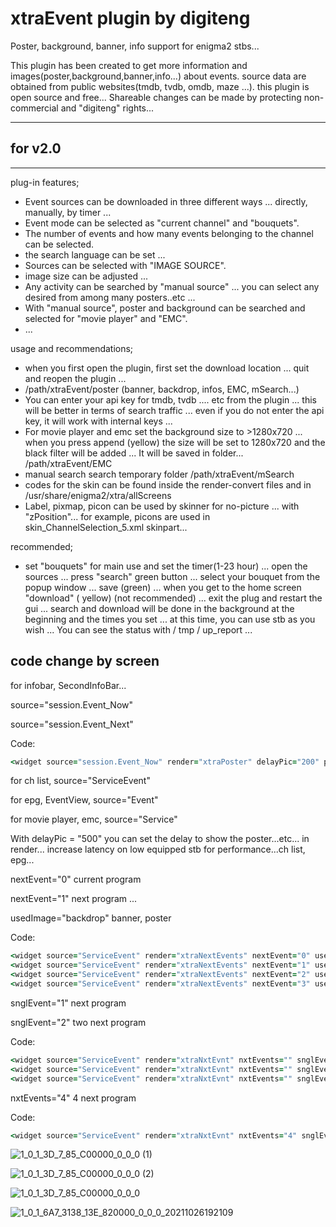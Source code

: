 # xtraEvent plugin by digiteng

Poster, background, banner, info support for enigma2 stbs...



This plugin has been created to get more information and images(poster,background,banner,info...) about events.
source data are obtained from public websites(tmdb, tvdb, omdb, maze ...).
this plugin is open source and free...
Shareable changes can be made by protecting non-commercial and "digiteng" rights...

-----------------------------------------------------------------------------------------------------------------------------------------------------

## for v2.0

-----------------------------------------------------------------------------------------------------------------------------------------------------

plug-in features;
- Event sources can be downloaded in three different ways ... directly, manually, by timer ...
- Event mode can be selected as "current channel" and "bouquets".
- The number of events and how many events belonging to the channel can be selected.
- the search language can be set ...
- Sources can be selected with "IMAGE SOURCE".
- image size can be adjusted ...
- Any activity can be searched by "manual source" ... you can select any desired from among many posters..etc ...
- With "manual source", poster and background can be searched and selected for "movie player" and "EMC".
- ...


usage and recommendations;
- when you first open the plugin, first set the download location ... quit and reopen the plugin ...
- /path/xtraEvent/poster (banner, backdrop, infos, EMC, mSearch...)
- You can enter your api key for tmdb, tvdb .... etc from the plugin ... this will be better in terms of search traffic ...
even if you do not enter the api key, it will work with internal keys ...
- For movie player and emc set the background size to >1280x720 ... when you press append (yellow) the size will be set to 1280x720 and the black filter will be added ...
It will be saved in folder... /path/xtraEvent/EMC
- manual search search temporary folder /path/xtraEvent/mSearch
- codes for the skin can be found inside the render-convert files and in /usr/share/enigma2/xtra/allScreens
- Label, pixmap, picon can be used by skinner for no-picture ... with "zPosition"...
for example, picons are used in skin_ChannelSelection_5.xml skinpart...

recommended;
- set "bouquets" for main use and set the timer(1-23 hour) ... open the sources ... press "search" green button ...
select your bouquet from the popup window ... save (green) ... when you get to the home screen "download" ( yellow) (not recommended) ...
exit the plug and restart the gui ...
search and download will be done in the background at the beginning and the times you set ...
at this time, you can use stb as you wish ... You can see the status with / tmp / up_report ...

## code change by screen
for infobar, SecondInfoBar...

source="session.Event_Now"

source="session.Event_Next"

Code:
```ruby
<widget source="session.Event_Now" render="xtraPoster" delayPic="200" position="0,0" size="185,278" zPosition="1" />
```
for ch list,
source="ServiceEvent"

for epg, EventView,
source="Event"

for movie player, emc,
source="Service"

With delayPic = "500" you can set the delay to show the poster...etc... in render...
increase latency on low equipped stb for performance...ch list, epg...


nextEvent="0" current program

nextEvent="1" next program
...

usedImage="backdrop" banner, poster

Code:

```ruby
<widget source="ServiceEvent" render="xtraNextEvents" nextEvent="0" usedImage="backdrop" delayPic="500" position="700,700" size="300,169" zPosition="2" borderWidth="2" borderColor="key_color" />
<widget source="ServiceEvent" render="xtraNextEvents" nextEvent="1" usedImage="backdrop" delayPic="500" position="1000,700" size="300,169" zPosition="2" borderWidth="2" borderColor="key_color" />
<widget source="ServiceEvent" render="xtraNextEvents" nextEvent="2" usedImage="backdrop" delayPic="500" position="1300,700" size="300,169" zPosition="2" borderWidth="2" borderColor="key_color" />
<widget source="ServiceEvent" render="xtraNextEvents" nextEvent="3" usedImage="backdrop" delayPic="500" position="1600,700" size="300,169" zPosition="2" borderWidth="2" borderColor="key_color" />
```

snglEvent="1" next program

snglEvent="2" two next program

Code:
```ruby
<widget source="ServiceEvent" render="xtraNxtEvnt" nxtEvents="" snglEvent="1" font="Regular; 22" position="750,885" size="300,100" zPosition="5" backgroundColor="background" transparent="1" />
<widget source="ServiceEvent" render="xtraNxtEvnt" nxtEvents="" snglEvent="2" font="Regular; 22" position="1170,885" size="300,100" zPosition="5" backgroundColor="background" transparent="1" />
<widget source="ServiceEvent" render="xtraNxtEvnt" nxtEvents="" snglEvent="3" font="Regular; 22" position="1590,885" size="300,100" zPosition="5" backgroundColor="background" transparent="1" />
```

nxtEvents="4" 4 next program

Code:
```ruby
<widget source="ServiceEvent" render="xtraNxtEvnt" nxtEvents="4" snglEvent="" font="Regular; 22" position="750,885" size="300,100" zPosition="5" backgroundColor="background" transparent="1"
```

![1_0_1_3D_7_85_C00000_0_0_0 (1)](https://user-images.githubusercontent.com/28948149/138914235-5fbe22f5-317a-48d6-8f5b-9b46e13419d0.jpg)

![1_0_1_3D_7_85_C00000_0_0_0 (2)](https://user-images.githubusercontent.com/28948149/138914490-1719d9d5-d2a5-464d-9dda-fcd3d2a1efe7.jpg)

![1_0_1_3D_7_85_C00000_0_0_0](https://user-images.githubusercontent.com/28948149/138914570-55cf7cfe-7c3a-4b84-9e75-dec43a950e20.jpg)

![1_0_1_6A7_3138_13E_820000_0_0_0_20211026192109](https://user-images.githubusercontent.com/28948149/138920419-e3e771d3-ac0f-419a-9f88-4006977458dc.jpg)
